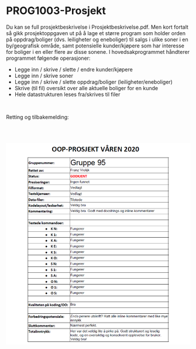 # PROG1003-Prosjekt

Du kan se full prosjektbeskrivelse i Prosjektbeskrivelse.pdf.
Men kort fortalt så gikk prosjektoppgaven ut på å lage et større program som holder orden på oppdrag/boliger (dvs. leiligheter og eneboliger) til salgs i ulike soner i en by/geografisk område, samt potensielle kunder/kjøpere som har interesse for boliger i en eller flere av disse sonene. I hovedsakprogrammet håndterer programmet følgende operasjoner:
* Legge inn / skrive / slette / endre kunder/kjøpere
* Legge inn / skrive soner
* Legge inn / skrive / slette oppdrag/boliger (leiligheter/eneboliger)
* Skrive (til fil) oversikt over alle aktuelle boliger for en kunde
* Hele datastrukturen leses fra/skrives til filer

<br />

Retting og tilbakemelding:

<br />
<br />

![picture](Tilbakemelding.PNG)
